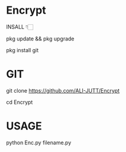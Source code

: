 # Encrypt

INSALL 👇🏻

pkg update && pkg upgrade

pkg install git


# GIT

git clone https://github.com/ALI-JUTT/Encrypt

cd Encrypt

# USAGE

python Enc.py filename.py
